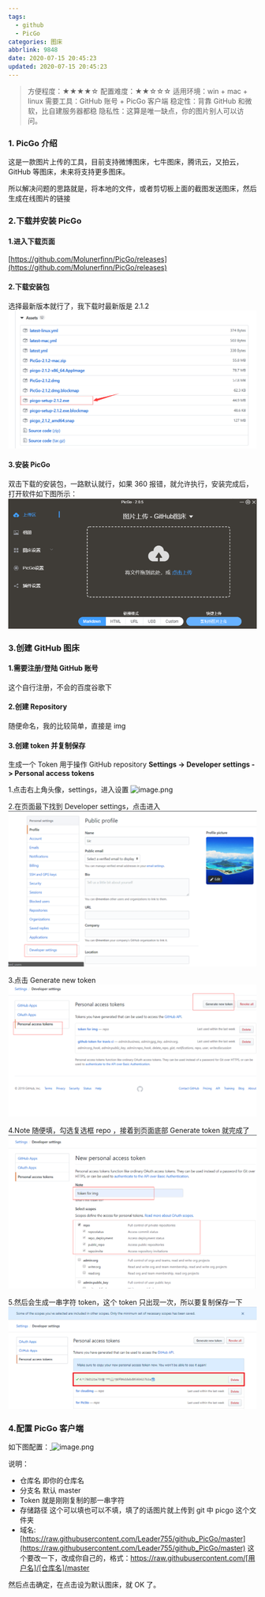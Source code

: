 ```yaml
---
tags:
  - github
  - PicGo
categories: 图床
abbrlink: 9848
date: 2020-07-15 20:45:23
updated: 2020-07-15 20:45:23
---
```


> 方便程度：★★★★☆
> 配置难度：★★☆☆☆
> 适用环境：win + mac + linux
> 需要工具：GitHub 账号 + PicGo 客户端
> 稳定性：背靠 GitHub 和微软，比自建服务器都稳
> 隐私性：这算是唯一缺点，你的图片别人可以访问。

###

### 1. PicGo 介绍

这是一款图片上传的工具，目前支持微博图床，七牛图床，腾讯云，又拍云，GitHub 等图床，未来将支持更多图床。

所以解决问题的思路就是，将本地的文件，或者剪切板上面的截图发送图床，然后生成在线图片的链接

### 2.下载并安装 PicGo

#### 1.进入下载页面

[https://github.com/Molunerfinn/PicGo/releases](https://github.com/Molunerfinn/PicGo/releases)

#### 2.下载安装包

选择最新版本就行了，我下载时最新版是 2.1.2
[![](https://raw.githubusercontent.com/LicV587/img/master/picgo/20190528164711.jpg#align=left&display=inline&height=591&margin=%5Bobject%20Object%5D&originHeight=591&originWidth=1066&status=done&style=none&width=1066)
](https://raw.githubusercontent.com/LicV587/img/master/picgo/20190528164711.jpg)

#### 3.安装 PicGo

双击下载的安装包，一路默认就行，如果 360 报错，就允许执行，安装完成后，打开软件如下图所示：
[![](https://raw.githubusercontent.com/LicV587/img/master/picgo/20190528165026.png#align=left&display=inline&height=412&margin=%5Bobject%20Object%5D&originHeight=412&originWidth=787&status=done&style=none&width=787)
](https://raw.githubusercontent.com/LicV587/img/master/picgo/20190528165026.png)

### 3.创建 GitHub 图床

#### 1.需要注册/登陆 GitHub 账号

这个自行注册，不会的百度谷歌下

#### 2.创建 Repository

随便命名，我的比较简单，直接是 img

#### 3.创建 token 并复制保存

生成一个 Token 用于操作 GitHub repository
**Settings -> Developer settings -> Personal access tokens**

1.点击右上角头像，settings，进入设置
[
](https://raw.githubusercontent.com/LicV587/img/master/picgo/20190528170352.png)![image.png](https://cdn.nlark.com/yuque/0/2020/png/241787/1577937560770-a488dbd7-809f-4a83-9e61-fa65bc1d4b54.png#align=left&display=inline&height=540&margin=%5Bobject%20Object%5D&name=image.png&originHeight=1080&originWidth=2184&size=234699&status=done&style=none&width=1092)

2.在页面最下找到 Developer settings，点击进入
[![](https://raw.githubusercontent.com/LicV587/img/master/picgo/20190528170636.png#align=left&display=inline&height=820&margin=%5Bobject%20Object%5D&originHeight=820&originWidth=1310&status=done&style=none&width=1310)
](https://raw.githubusercontent.com/LicV587/img/master/picgo/20190528170636.png)

3.点击 Generate new token
[![](https://raw.githubusercontent.com/LicV587/img/master/picgo/20190528170920.png#align=left&display=inline&height=668&margin=%5Bobject%20Object%5D&originHeight=668&originWidth=1260&status=done&style=none&width=1260)
](https://raw.githubusercontent.com/LicV587/img/master/picgo/20190528170920.png)

4.Note 随便填，勾选复选框 repo ，接着到页面底部 Generate token 就完成了
[![](https://raw.githubusercontent.com/LicV587/img/master/picgo/20190528171107.png#align=left&display=inline&height=783&margin=%5Bobject%20Object%5D&originHeight=783&originWidth=1266&status=done&style=none&width=1266)
](https://raw.githubusercontent.com/LicV587/img/master/picgo/20190528171107.png)

5.然后会生成一串字符 token，这个 token 只出现一次，所以要复制保存一下
[![](https://raw.githubusercontent.com/LicV587/img/master/picgo/20190528171329.png#align=left&display=inline&height=438&margin=%5Bobject%20Object%5D&originHeight=438&originWidth=1069&status=done&style=none&width=1069)
](https://raw.githubusercontent.com/LicV587/img/master/picgo/20190528171329.png)

### 4.配置 PicGo 客户端

如下图配置：[
](https://raw.githubusercontent.com/LicV587/img/master/picgo/20190528165451.jpg)![image.png](https://cdn.nlark.com/yuque/0/2020/png/241787/1577937641444-583cf8c1-ddd3-400b-aa6b-addaf3ecb388.png#align=left&display=inline&height=449&margin=%5Bobject%20Object%5D&name=image.png&originHeight=898&originWidth=1606&size=1014465&status=done&style=none&width=803)

说明：

- 仓库名 即你的仓库名
- 分支名 默认 master
- Token 就是刚刚复制的那一串字符
- 存储路径 这个可以填也可以不填，填了的话图片就上传到 git 中 picgo 这个文件夹
- 域名:[https://raw.githubusercontent.com/Leader755/github_PicGo/master](https://raw.githubusercontent.com/Leader755/github_PicGo/master) 这个要改一下，改成你自己的，格式：https://raw.githubusercontent.com/[用户名]/[仓库名]/master

然后点击确定，在点击设为默认图床，就 OK 了。
